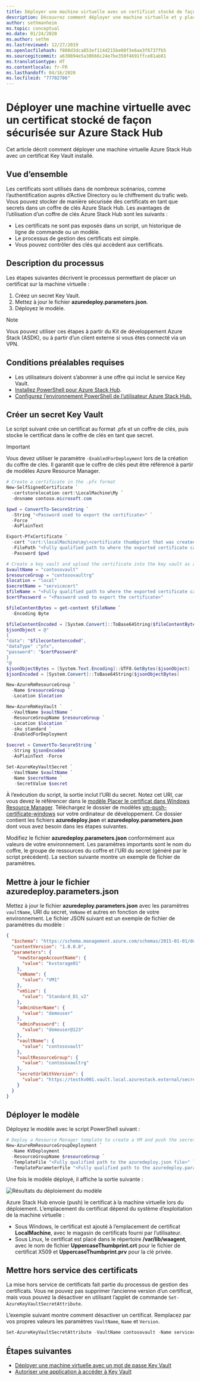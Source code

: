 ```yaml
---
title: Déployer une machine virtuelle avec un certificat stocké de façon sécurisée sur Azure Stack Hub
description: Découvrez comment déployer une machine virtuelle et y placer un certificat en utilisant un coffre de clés dans Azure Stack Hub.
author: sethmanheim
ms.topic: conceptual
ms.date: 01/24/2020
ms.author: sethm
ms.lastreviewed: 12/27/2019
ms.openlocfilehash: f808d3dca853ef114d215be08f3e6ae3f6737fb5
ms.sourcegitcommit: a630894e5a38666c24e7be350f4691ffce81ab81
ms.translationtype: HT
ms.contentlocale: fr-FR
ms.lasthandoff: 04/16/2020
ms.locfileid: "77702786"
---
```

# <a name="deploy-a-vm-with-a-securely-stored-certificate-on-azure-stack-hub"></a>Déployer une machine virtuelle avec un certificat stocké de façon sécurisée sur Azure Stack Hub

Cet article décrit comment déployer une machine virtuelle Azure Stack Hub avec un certificat Key Vault installé.

## <a name="overview"></a>Vue d’ensemble

Les certificats sont utilisés dans de nombreux scénarios, comme l’authentification auprès d’Active Directory ou le chiffrement du trafic web. Vous pouvez stocker de manière sécurisée des certificats en tant que secrets dans un coffre de clés Azure Stack Hub. Les avantages de l’utilisation d’un coffre de clés Azure Stack Hub sont les suivants :

* Les certificats ne sont pas exposés dans un script, un historique de ligne de commande ou un modèle.
* Le processus de gestion des certificats est simple.
* Vous pouvez contrôler des clés qui accèdent aux certificats.

## <a name="process-description"></a>Description du processus

Les étapes suivantes décrivent le processus permettant de placer un certificat sur la machine virtuelle :

1. Créez un secret Key Vault.
2. Mettez à jour le fichier **azuredeploy.parameters.json**.
3. Déployez le modèle.

> [!NOTE]
> Vous pouvez utiliser ces étapes à partir du Kit de développement Azure Stack (ASDK), ou à partir d’un client externe si vous êtes connecté via un VPN.

## <a name="prerequisites"></a>Conditions préalables requises

* Les utilisateurs doivent s’abonner à une offre qui inclut le service Key Vault.
* [Installez PowerShell pour Azure Stack Hub](../operator/azure-stack-powershell-install.md).
* [Configurez l’environnement PowerShell de l’utilisateur Azure Stack Hub.](azure-stack-powershell-configure-user.md)

## <a name="create-a-key-vault-secret"></a>Créer un secret Key Vault

Le script suivant crée un certificat au format .pfx et un coffre de clés, puis stocke le certificat dans le coffre de clés en tant que secret.

> [!IMPORTANT]
> Vous devez utiliser le paramètre `-EnabledForDeployment` lors de la création du coffre de clés. Il garantit que le coffre de clés peut être référencé à partir de modèles Azure Resource Manager.

```powershell
# Create a certificate in the .pfx format
New-SelfSignedCertificate `
  -certstorelocation cert:\LocalMachine\My `
  -dnsname contoso.microsoft.com

$pwd = ConvertTo-SecureString `
  -String "<Password used to export the certificate>" `
  -Force `
  -AsPlainText

Export-PfxCertificate `
  -cert "cert:\localMachine\my\<certificate thumbprint that was created in the previous step>" `
  -FilePath "<Fully qualified path to where the exported certificate can be stored>" `
  -Password $pwd

# Create a key vault and upload the certificate into the key vault as a secret
$vaultName = "contosovault"
$resourceGroup = "contosovaultrg"
$location = "local"
$secretName = "servicecert"
$fileName = "<Fully qualified path to where the exported certificate can be stored>"
$certPassword = "<Password used to export the certificate>"

$fileContentBytes = get-content $fileName `
  -Encoding Byte

$fileContentEncoded = [System.Convert]::ToBase64String($fileContentBytes)
$jsonObject = @"
{
"data": "$filecontentencoded",
"dataType" :"pfx",
"password": "$certPassword"
}
"@
$jsonObjectBytes = [System.Text.Encoding]::UTF8.GetBytes($jsonObject)
$jsonEncoded = [System.Convert]::ToBase64String($jsonObjectBytes)

New-AzureRmResourceGroup `
  -Name $resourceGroup `
  -Location $location

New-AzureRmKeyVault `
  -VaultName $vaultName `
  -ResourceGroupName $resourceGroup `
  -Location $location `
  -sku standard `
  -EnabledForDeployment

$secret = ConvertTo-SecureString `
  -String $jsonEncoded `
  -AsPlainText -Force

Set-AzureKeyVaultSecret `
  -VaultName $vaultName `
  -Name $secretName `
   -SecretValue $secret
```

À l’exécution du script, la sortie inclut l’URI du secret. Notez cet URI, car vous devez le référencer dans le [modèle Placer le certificat dans Windows Resource Manager](https://github.com/Azure/AzureStack-QuickStart-Templates/tree/master/201-vm-windows-pushcertificate). Téléchargez le dossier de modèles [vm-push-certificate-windows](https://github.com/Azure/AzureStack-QuickStart-Templates/tree/master/201-vm-windows-pushcertificate) sur votre ordinateur de développement. Ce dossier contient les fichiers **azuredeploy.json** et **azuredeploy.parameters.json** dont vous avez besoin dans les étapes suivantes.

Modifiez le fichier **azuredeploy.parameters.json** conformément aux valeurs de votre environnement. Les paramètres importants sont le nom du coffre, le groupe de ressources du coffre et l’URI du secret (généré par le script précédent). La section suivante montre un exemple de fichier de paramètres.

## <a name="update-the-azuredeployparametersjson-file"></a>Mettre à jour le fichier azuredeploy.parameters.json

Mettez à jour le fichier **azuredeploy.parameters.json** avec les paramètres `vaultName`, URI du secret, `VmName` et autres en fonction de votre environnement. Le fichier JSON suivant est un exemple de fichier de paramètres du modèle :

```json
{
  "$schema": "https://schema.management.azure.com/schemas/2015-01-01/deploymentParameters.json#",
  "contentVersion": "1.0.0.0",
  "parameters": {
    "newStorageAccountName": {
      "value": "kvstorage01"
    },
    "vmName": {
      "value": "VM1"
    },
    "vmSize": {
      "value": "Standard_D1_v2"
    },
    "adminUserName": {
      "value": "demouser"
    },
    "adminPassword": {
      "value": "demouser@123"
    },
    "vaultName": {
      "value": "contosovault"
    },
    "vaultResourceGroup": {
      "value": "contosovaultrg"
    },
    "secretUrlWithVersion": {
      "value": "https://testkv001.vault.local.azurestack.external/secrets/testcert002/82afeeb84f4442329ce06593502e7840"
    }
  }
}
```

## <a name="deploy-the-template"></a>Déployer le modèle

Déployez le modèle avec le script PowerShell suivant :

```powershell
# Deploy a Resource Manager template to create a VM and push the secret to it
New-AzureRmResourceGroupDeployment `
  -Name KVDeployment `
  -ResourceGroupName $resourceGroup `
  -TemplateFile "<Fully qualified path to the azuredeploy.json file>" `
  -TemplateParameterFile "<Fully qualified path to the azuredeploy.parameters.json file>"
```

Une fois le modèle déployé, il affiche la sortie suivante :

![Résultats du déploiement du modèle](media/azure-stack-key-vault-push-secret-into-vm/deployment-output.png)

Azure Stack Hub envoie (push) le certificat à la machine virtuelle lors du déploiement. L’emplacement du certificat dépend du système d’exploitation de la machine virtuelle :

* Sous Windows, le certificat est ajouté à l’emplacement de certificat **LocalMachine**, avec le magasin de certificats fourni par l’utilisateur.
* Sous Linux, le certificat est placé dans le répertoire **/var/lib/waagent**, avec le nom de fichier **UppercaseThumbprint.crt** pour le fichier de certificat X509 et **UppercaseThumbprint.prv** pour la clé privée.

## <a name="retire-certificates"></a>Mettre hors service des certificats

La mise hors service de certificats fait partie du processus de gestion des certificats. Vous ne pouvez pas supprimer l’ancienne version d’un certificat, mais vous pouvez la désactiver en utilisant l’applet de commande `Set-AzureKeyVaultSecretAttribute`.

L’exemple suivant montre comment désactiver un certificat. Remplacez par vos propres valeurs les paramètres `VaultName`, `Name` et `Version`.

```powershell
Set-AzureKeyVaultSecretAttribute -VaultName contosovault -Name servicecert -Version e3391a126b65414f93f6f9806743a1f7 -Enable 0
```

## <a name="next-steps"></a>Étapes suivantes

* [Déployer une machine virtuelle avec un mot de passe Key Vault](azure-stack-key-vault-deploy-vm-with-secret.md)
* [Autoriser une application à accéder à Key Vault](azure-stack-key-vault-sample-app.md)
